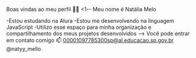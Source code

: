 Boas vindas ao meu perfil 💙💙
<1--
Meu nome é Natália Melo

-Estou estudando na Alura
-Estou me desenvolvendo na linguagem JavaScript
-Utilizo esse espaço para minha organização e compartilhamento dos meus projetos desenvolvidos
-->
Você pode entrar em contato comigo  📫
00001097785300sp@al.educacao.sp.gov.br
@natyy_mello
